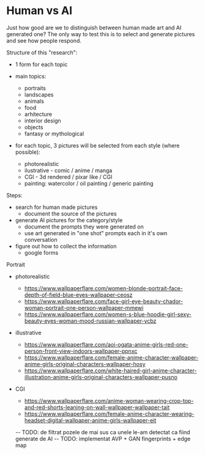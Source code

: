 # Human vs AI

Just how good are we to distinguish between human made art and AI generated one? The only way to test this is to select and generate pictures and see how people respond. 


Structure of this "research": 
- 1 form for each topic
- main topics:
    - portraits
    - landscapes
    - animals
    - food
    - arhitecture
    - interior design
    - objects
    - fantasy or mythological

- for each topic, 3 pictures will be selected from each style (where possible):
    - photorealistic
    - ilustrative - comic / anime / manga
    - CGI - 3d rendered / pixar like / CGI
    - painting: watercolor / oil painting / generic painting 
    

Steps:
- search for human made pictures
    - document the source of the pictures
- generate AI pictures for the category/style 
    - document the prompts they were generated on
    - use art generated in "one shot" prompts each in it's own conversation
- figure out how to collect the information 
    - google forms


Portrait
- photorealistic
    - https://www.wallpaperflare.com/women-blonde-portrait-face-depth-of-field-blue-eyes-wallpaper-ceosz
    - https://www.wallpaperflare.com/face-girl-eye-beauty-chador-woman-portrait-one-person-wallpaper-mmewi
    - https://www.wallpaperflare.com/women-s-blue-hoodie-girl-sexy-beauty-eyes-woman-mood-russian-wallpaper-ycbz
- illustrative
    - https://www.wallpaperflare.com/aoi-ogata-anime-girls-red-one-person-front-view-indoors-wallpaper-ppnxc
    - https://www.wallpaperflare.com/female-anime-character-wallpaper-anime-girls-original-characters-wallpaper-hosy
    - https://www.wallpaperflare.com/white-haired-girl-anime-character-illustration-anime-girls-original-characters-wallpaper-pusno
- CGI
    - https://www.wallpaperflare.com/anime-woman-wearing-crop-top-and-red-shorts-leaning-on-wall-wallpaper-wallpaper-tait
    - https://www.wallpaperflare.com/female-anime-character-wearing-headset-digital-wallpaper-anime-girls-wallpaper-eit

    -- TODO: de filtrat pozele de mai sus ca unele le-am detectat ca fiind generate de AI
    -- TODO: implementat AVP + GAN fingerprints + edge map











